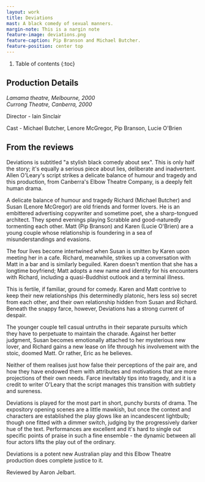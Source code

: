 ```yaml
---
layout: work
title: Deviations
mast: A black comedy of sexual manners.
margin-note: This is a nargin note
feature-image: deviations.png
feature-caption: Pip Branson and Michael Butcher.
feature-position: center top
---
```



1. Table of contents
{:toc}


## Production Details

_Lamama theatre, Melbourne, 2000<br />
Currong Theatre, Canberra, 2000_

‍Director - Iain Sinclair

Cast - Michael Butcher, Lenore McGregor, Pip Branson, Lucie O'Brien


## From the reviews

Deviations is subtitled "a stylish black comedy about sex". This is only half the story; it's equally a serious piece about lies, deliberate and inadvertent. Allen O'Leary's script strikes a delicate balance of humour and tragedy and this production, from Canberra's Elbow Theatre Company, is a deeply felt human drama.

A delicate balance of humour and tragedy
Richard (Michael Butcher) and Susan (Lenore McGregor) are old friends and former lovers. He is an embittered advertising copywriter and sometime poet, she a sharp-tongued architect. They spend evenings playing Scrabble and good-naturedly tormenting each other. Matt (Pip Branson) and Karen (Lucie O'Brien) are a young couple whose relationship is foundering in a sea of misunderstandings and evasions.

The four lives become intertwined when Susan is smitten by Karen upon meeting her in a cafe. Richard, meanwhile, strikes up a conversation with Matt in a bar and is similarly beguiled. Karen doesn't mention that she has a longtime boyfriend; Matt adopts a new name and identity for his encounters with Richard, including a quasi-Buddhist outlook and a terminal illness.

This is fertile, if familiar, ground for comedy. Karen and Matt contrive to keep their new relationships (his determinedly platonic, hers less so) secret from each other, and their own relationship hidden from Susan and Richard. Beneath the snappy farce, however, Deviations has a strong current of despair.

The younger couple tell casual untruths in their separate pursuits which they have to perpetuate to maintain the charade. Against her better judgment, Susan becomes emotionally attached to her mysterious new lover, and Richard gains a new lease on life through his involvement with the stoic, doomed Matt. Or rather, Eric as he believes.

Neither of them realises just how false their perceptions of the pair are, and how they have endowed them with attributes and motivations that are more projections of their own needs. Farce inevitably tips into tragedy, and it is a credit to writer O'Leary that the script manages this transition with subtlety and sureness.

Deviations is played for the most part in short, punchy bursts of drama. The expository opening scenes are a little mawkish, but once the context and characters are established the play glows like an incandescent lightbulb; though one fitted with a dimmer switch, judging by the progressively darker hue of the text. Performances are excellent and it's hard to single out specific points of praise in such a fine ensemble - the dynamic between all four actors lifts the play out of the ordinary.

Deviations is a potent new Australian play and this Elbow Theatre production does complete justice to it.

Reviewed by Aaron Jelbart.
